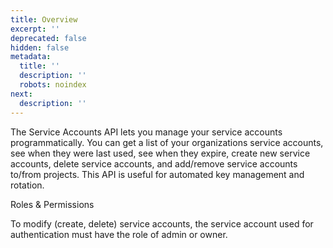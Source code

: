 ```yaml
---
title: Overview
excerpt: ''
deprecated: false
hidden: false
metadata:
  title: ''
  description: ''
  robots: noindex
next:
  description: ''
---
```

The Service Accounts API lets you manage your service accounts programmatically. You can get a list of your organizations service accounts, see when they were last used, see when they expire, create new service accounts, delete service accounts, and add/remove service accounts to/from projects. This API is useful for automated key management and rotation.

<Callout icon="📘" theme="info">
  Roles & Permissions

  To modify (create, delete) service accounts, the service account used for authentication must have the role of admin or owner.
</Callout>
